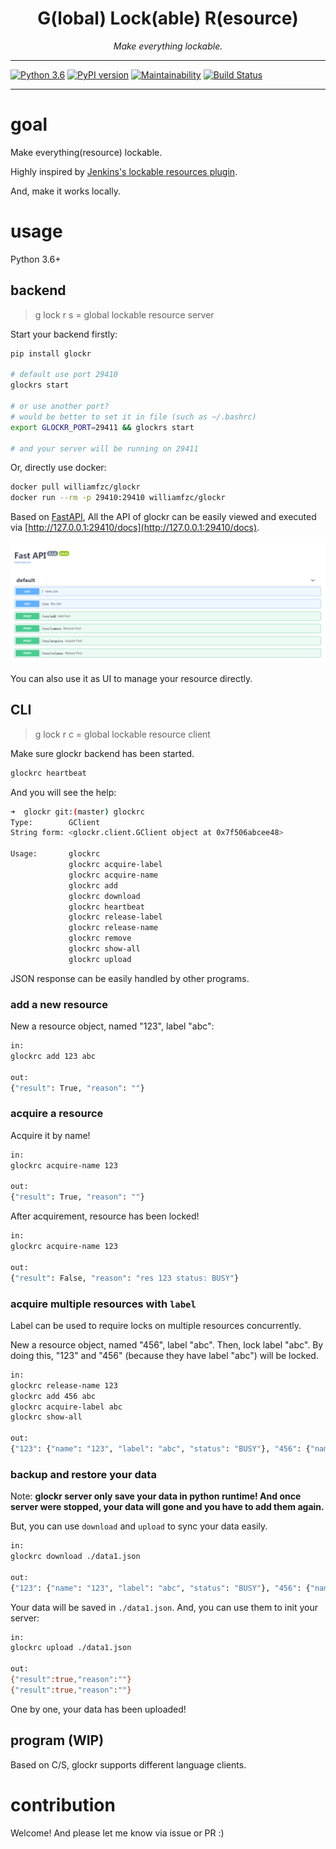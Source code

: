 <h1 align="center">G(lobal) Lock(able) R(esource)</h1>
<p align="center">
    <em>Make everything lockable.</em>
</p>

---

[![Python 3.6](https://img.shields.io/badge/python-3.6+-blue.svg)](https://www.python.org/downloads/release/python-360/)
[![PyPI version](https://badge.fury.io/py/glockr.svg)](https://badge.fury.io/py/glockr)
[![Maintainability](https://api.codeclimate.com/v1/badges/913f98606870d82e0b24/maintainability)](https://codeclimate.com/github/williamfzc/glockr/maintainability)
[![Build Status](https://travis-ci.org/williamfzc/glockr.svg?branch=master)](https://travis-ci.org/williamfzc/glockr)

---

# goal

Make everything(resource) lockable.

Highly inspired by [Jenkins's lockable resources plugin](https://wiki.jenkins.io/display/JENKINS/Lockable+Resources+Plugin).

And, make it works locally.

# usage

Python 3.6+

## backend

> g lock r s = global lockable resource server

Start your backend firstly:

```bash
pip install glockr

# default use port 29410
glockrs start

# or use another port?
# would be better to set it in file (such as ~/.bashrc)
export GLOCKR_PORT=29411 && glockrs start

# and your server will be running on 29411
```

Or, directly use docker:

```bash
docker pull williamfzc/glockr
docker run --rm -p 29410:29410 williamfzc/glockr
```

Based on [FastAPI](https://github.com/tiangolo/fastapi), All the API of glockr can be easily viewed and executed via [http://127.0.0.1:29410/docs](http://127.0.0.1:29410/docs). 

![backend](./pic/backend_ui.png)

You can also use it as UI to manage your resource directly.

## CLI

> g lock r c = global lockable resource client

Make sure glockr backend has been started.

```bash
glockrc heartbeat
```

And you will see the help:

```bash
➜  glockr git:(master) glockrc
Type:        GClient
String form: <glockr.client.GClient object at 0x7f506abcee48>

Usage:       glockrc
             glockrc acquire-label
             glockrc acquire-name
             glockrc add
             glockrc download
             glockrc heartbeat
             glockrc release-label
             glockrc release-name
             glockrc remove
             glockrc show-all
             glockrc upload
```

JSON response can be easily handled by other programs.

### add a new resource

New a resource object, named "123", label "abc":

```bash
in:
glockrc add 123 abc

out:
{"result": True, "reason": ""}
```

### acquire a resource

Acquire it by name!

```bash
in:
glockrc acquire-name 123

out:
{"result": True, "reason": ""}
```

After acquirement, resource has been locked!

```bash
in:
glockrc acquire-name 123

out:
{"result": False, "reason": "res 123 status: BUSY"}
```

### acquire multiple resources with `label`

Label can be used to require locks on multiple resources concurrently.

New a resource object, named "456", label "abc". Then, lock label "abc". By doing this, "123" and "456" (because they have label "abc") will be locked.

```bash
in:
glockrc release-name 123
glockrc add 456 abc
glockrc acquire-label abc
glockrc show-all

out:
{"123": {"name": "123", "label": "abc", "status": "BUSY"}, "456": {"name": "456", "label": "abc", "status": "BUSY"}}
```

### backup and restore your data

Note: **glockr server only save your data in python runtime! And once server were stopped, your data will gone and you have to add them again.**

But, you can use `download` and `upload` to sync your data easily.

```bash
in:
glockrc download ./data1.json

out:
{"123": {"name": "123", "label": "abc", "status": "BUSY"}, "456": {"name": "456", "label": "abc", "status": "BUSY"}}
```

Your data will be saved in `./data1.json`. And, you can use them to init your server:

```bash
in:
glockrc upload ./data1.json

out:
{"result":true,"reason":""}
{"result":true,"reason":""}
```

One by one, your data has been uploaded!

## program (WIP)

Based on C/S, glockr supports different language clients.

# contribution

Welcome! And please let me know via issue or PR :)
